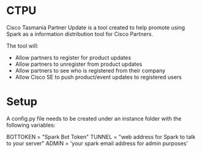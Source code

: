 # CTPU

Cisco Tasmania Partner Update is a tool created to help promote using Spark as a information distribution tool for Cisco Partners.

The tool will:

* Allow partners to register for product updates
* Allow partners to unregister from product updates
* Allow partners to see who is registered from their company
* Allow Cisco SE to push product/event updates to registered users


# Setup

A config.py file needs to be created under an instance folder with the following variables:

BOTTOKEN = "Spark Bot Token"
TUNNEL = "web address for Spark to talk to your server"
ADMIN = 'your spark email address for admin purposes'
